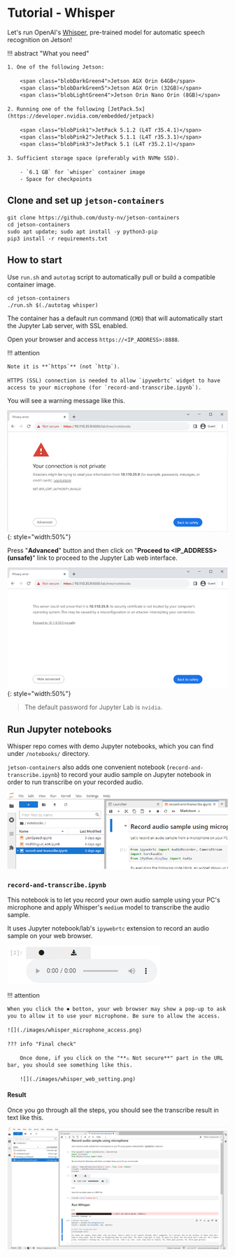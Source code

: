 # Tutorial - Whisper

Let's run OpenAI's [Whisper](https://github.com/openai/whisper), pre-trained model for automatic speech recognition on Jetson!

!!! abstract "What you need"

    1. One of the following Jetson:

        <span class="blobDarkGreen4">Jetson AGX Orin 64GB</span>
        <span class="blobDarkGreen5">Jetson AGX Orin (32GB)</span>
        <span class="blobLightGreen4">Jetson Orin Nano Orin (8GB)</span>

    2. Running one of the following [JetPack.5x](https://developer.nvidia.com/embedded/jetpack)

        <span class="blobPink1">JetPack 5.1.2 (L4T r35.4.1)</span>
        <span class="blobPink2">JetPack 5.1.1 (L4T r35.3.1)</span>
        <span class="blobPink3">JetPack 5.1 (L4T r35.2.1)</span>

    3. Sufficient storage space (preferably with NVMe SSD).

        - `6.1 GB` for `whisper` container image
        - Space for checkpoints

## Clone and set up `jetson-containers`

```
git clone https://github.com/dusty-nv/jetson-containers
cd jetson-containers
sudo apt update; sudo apt install -y python3-pip
pip3 install -r requirements.txt
```
## How to start

Use `run.sh` and `autotag` script to automatically pull or build a compatible container image.

```
cd jetson-containers
./run.sh $(./autotag whisper)
```

The container has a default run command (`CMD`) that will automatically start the Jupyter Lab server, with SSL enabled.

Open your browser and access `https://<IP_ADDRESS>:8888`.

!!! attention

    Note it is **`https`** (not `http`).

    HTTPS (SSL) connection is needed to allow `ipywebrtc` widget to have access to your microphone (for `record-and-transcribe.ipynb`).


You will see a warning message like this.

![](./images/Chrome_ERR_CERT.png){: style="width:50%"}

Press "**Advanced**" button and then click on "**Proceed to <IP_ADDRESS> (unsafe)**" link to proceed to the Jupyter Lab web interface.

![](./images/Chrome_ERR_CERT_after_advanced.png){: style="width:50%"}

> The default password for Jupyter Lab is `nvidia`.

## Run Jupyter notebooks

Whisper repo comes with demo Jupyter notebooks, which you can find under `/notebooks/` directory.

`jetson-containers` also adds one convenient notebook (`record-and-transcribe.ipynb`) to record your audio sample on Jupyter notebook in order to run transcribe on your recorded audio. 

![](./images/whisper_jupyterlab_notebooks.png)

### `record-and-transcribe.ipynb`

This notebook is to let you record your own audio sample using your PC's microphone and apply Whisper's `medium` model to transcribe the audio sample.

It uses Jupyter notebook/lab's `ipywebrtc` extension to record an audio sample on your web browser.

![](./images/whisper_ipywebrtc_widget.png)

!!! attention

    When you click the ⏺ botton, your web browser may show a pop-up to ask you to allow it to use your microphone. Be sure to allow the access.

    ![](./images/whisper_microphone_access.png)

    ??? info "Final check"
    
        Once done, if you click on the "**⚠ Not secure**" part in the URL bar, you should see something like this.

        ![](./images/whisper_web_setting.png)

#### Result

Once you go through all the steps, you should see the transcribe result in text like this.

![](./images/whisper_transcribe_result.png)